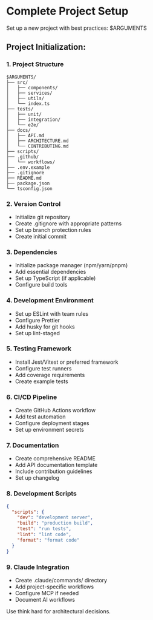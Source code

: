 # Complete Project Setup

Set up a new project with best practices: $ARGUMENTS

## Project Initialization:

### 1. Project Structure
```
$ARGUMENTS/
├── src/
│   ├── components/
│   ├── services/
│   ├── utils/
│   └── index.ts
├── tests/
│   ├── unit/
│   ├── integration/
│   └── e2e/
├── docs/
│   ├── API.md
│   ├── ARCHITECTURE.md
│   └── CONTRIBUTING.md
├── scripts/
├── .github/
│   └── workflows/
├── .env.example
├── .gitignore
├── README.md
├── package.json
└── tsconfig.json
```

### 2. Version Control
- Initialize git repository
- Create .gitignore with appropriate patterns
- Set up branch protection rules
- Create initial commit

### 3. Dependencies
- Initialize package manager (npm/yarn/pnpm)
- Add essential dependencies
- Set up TypeScript (if applicable)
- Configure build tools

### 4. Development Environment
- Set up ESLint with team rules
- Configure Prettier
- Add husky for git hooks
- Set up lint-staged

### 5. Testing Framework
- Install Jest/Vitest or preferred framework
- Configure test runners
- Add coverage requirements
- Create example tests

### 6. CI/CD Pipeline
- Create GitHub Actions workflow
- Add test automation
- Configure deployment stages
- Set up environment secrets

### 7. Documentation
- Create comprehensive README
- Add API documentation template
- Include contribution guidelines
- Set up changelog

### 8. Development Scripts
```json
{
  "scripts": {
    "dev": "development server",
    "build": "production build",
    "test": "run tests",
    "lint": "lint code",
    "format": "format code"
  }
}
```

### 9. Claude Integration
- Create .claude/commands/ directory
- Add project-specific workflows
- Configure MCP if needed
- Document AI workflows

Use think hard for architectural decisions.